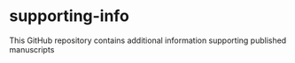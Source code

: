 # supporting-info
This GitHub repository contains additional information supporting published manuscripts
